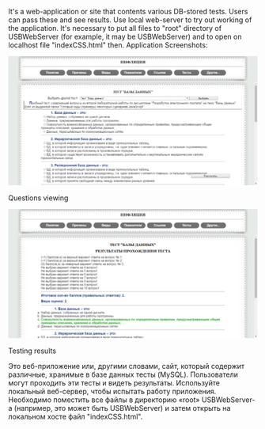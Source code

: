 It's a web-application or site that contents various DB-stored tests. Users can pass these and see results.
Use local web-server to try out working of the application. It's necessary to put all files to "root" directory of USBWebServer (for example, it may be USBWebServer) and to open on localhost file "indexCSS.html" then.
Application Screenshots:

![Questions viewing](https://github.com/LaHesis/web-testing/raw/master/screenshots/Questions%20viewing.png)

Questions viewing

![Testing results](https://github.com/LaHesis/web-testing/raw/master/screenshots/Testing%20results.png)

Testing results


Это веб-приложение или, другими словами, сайт, который содержит различные, хранимые в базе данных тесты (MySQL). Пользователи могут проходить эти тесты и видеть результаты.
Используйте локальный веб-сервер, чтобы испытать работу приложения. Необходимо поместить все файлы в директорию «root» USBWebServer-а (например, это может быть USBWebServer) и затем открыть на локальном хосте файл "indexCSS.html".